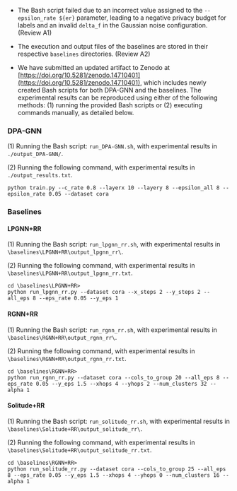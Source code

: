 - The Bash script failed due to an incorrect value assigned to the `--epsilon_rate ${er}` parameter, leading to a negative privacy budget for labels and an invalid `delta_f` in the Gaussian noise configuration. (Review A1)  

- The execution and output files of the baselines are stored in their respective `baselines` directories. (Review A2)  

- We have submitted an updated artifact to Zenodo at [https://doi.org/10.5281/zenodo.14710401](https://doi.org/10.5281/zenodo.14710401), which includes newly created Bash scripts for both DPA-GNN and the baselines. The experimental results can be reproduced using either of the following methods: (1) running the provided Bash scripts or (2) executing commands manually, as detailed below.  

### **DPA-GNN**  
(1) Running the Bash script: `run_DPA-GNN.sh`, with experimental results in `./output_DPA-GNN/`.

(2) Running the following command, with experimental results in `./output_results.txt`. 
```
python train.py --c_rate 0.8 --layerx 10 --layery 8 --epsilon_all 8 --epsilon_rate 0.05 --dataset cora
```

### **Baselines**  

#### **LPGNN+RR**  
(1) Running the Bash script: `run_lpgnn_rr.sh`, with experimental results in `\baselines\LPGNN+RR\output_lpgnn_rr\`.

(2) Running the following command, with experimental results in `\baselines\LPGNN+RR\output_lpgnn_rr.txt`. 
```
cd \baselines\LPGNN+RR>
python run_lpgnn_rr.py --dataset cora --x_steps 2 --y_steps 2 --all_eps 8 --eps_rate 0.05 --y_eps 1  
```
#### **RGNN+RR**  
(1) Running the Bash script: `run_rgnn_rr.sh`, with experimental results in `\baselines\RGNN+RR\output_rgnn_rr\`.

(2) Running the following command, with experimental results in `\baselines\RGNN+RR\output_rgnn_rr.txt`. 
```
cd \baselines\RGNN+RR>
python run_rgnn_rr.py --dataset cora --cols_to_group 20 --all_eps 8 --eps_rate 0.05 --y_eps 1.5 --xhops 4 --yhops 2 --num_clusters 32 --alpha 1 
```
#### **Solitude+RR**  
(1) Running the Bash script: `run_solitude_rr.sh`, with experimental results in `\baselines\Solitude+RR\output_solitude_rr\`.

(2) Running the following command, with experimental results in `\baselines\Solitude+RR\output_solitude_rr.txt`. 
```
cd \baselines\RGNN+RR>
python run_solitude_rr.py --dataset cora --cols_to_group 25 --all_eps 8 --eps_rate 0.05 --y_eps 1.5 --xhops 4 --yhops 0 --num_clusters 16 --alpha 1  
```
